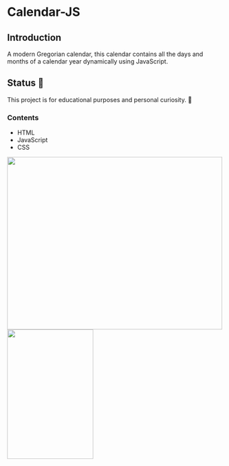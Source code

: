 # Calendar-JS

## Introduction 
A modern Gregorian calendar, this calendar contains all the days and months of a calendar year dynamically using JavaScript.


## Status 🧐

This project is for educational purposes and personal curiosity. 🙂

### Contents
 * HTML
 * JavaScript
 * CSS


 <img src=https://user-images.githubusercontent.com/57037365/116977552-3e63d280-accb-11eb-90d6-717b83099399.png width="500" height="400">

<img src=https://user-images.githubusercontent.com/57037365/116977572-41f75980-accb-11eb-889a-92374d613213.png width="200" height="300">


